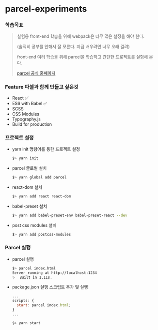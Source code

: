 # parcel-experiments

### 학습목표

> 실험용 front-end 학습을 위해 webpack은 너무 많은 설정을 해야 한다.
>
> (솔직히 공부를 안해서 잘 모른다. 지금 배우려면 너무 오래 걸려)
>
> front-end 여러 학습을 위해 parcel을 학습하고 간단한 프로젝트를 실험해 본다.
>
> [parcel 공식 홈페이지](https://parceljs.org/)



### Feature 파셀과 함께 만들고 싶은것

- React  :white_check_mark:
- ES6 with Babel :white_check_mark:
- SCSS
- CSS Modules
- Typography.js
- Build for production



### 프로젝트 설정

- yarn init 명령어를 통한 프로젝트 설정

  ``` bash
  $> yarn init
  ```

- parcel 글로벌 설치

  ```bash
  $> yarn global add parcel
  ```

- react-dom 설치

  ```bash
  $> yarn add react react-dom
  ```

- babel-preset 설치

  ```bash
  $> yarn add babel-preset-env babel-preset-react --dev
  ```
  
- post css modules 설치

  ```bash
  $> yarn add postcss-modules
  ```

  



### Parcel 실행

- parcel 실행

  ```bash
  $> parcel index.html
  Server running at http://localhost:1234 
  ✨  Built in 1.11s.
  ```

- package.json 실행 스크립트 추가 및 실행

  ```javascript
  ...
  scripts: {
  	start: parcel index.html;
  }
  ...
  
  $> yarn start
  ```

